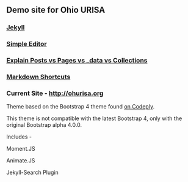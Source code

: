 ## Demo site for Ohio URISA

### [Jekyll](https://jekyllrb.com/)

### [Simple Editor](http://prose.io/)

### [Explain Posts vs Pages vs _data vs Collections](http://ben.balter.com/2015/02/20/jekyll-collections/)

### [Markdown Shortcuts](https://github.com/adam-p/markdown-here/wiki/Markdown-Cheatsheet)

### Current Site - http://ohurisa.org

Theme based on the Bootstrap 4 theme found [on Codeply](http://www.codeply.com/render/kNmg5E60WS).

This theme is not compatible with the latest Bootstrap 4, only with the original Bootstrap alpha 4.0.0.

Includes - 

Moment.JS

Animate.JS

Jekyll-Search Plugin
